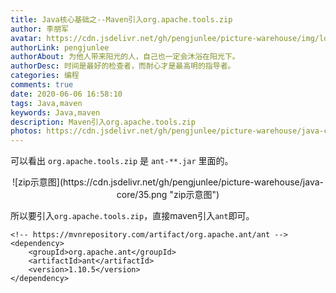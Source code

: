 ```yaml
---
title: Java核心基础之--Maven引入org.apache.tools.zip
author: 李朋军
avatar: https://cdn.jsdelivr.net/gh/pengjunlee/picture-warehouse/img/logo.jpg
authorLink: pengjunlee
authorAbout: 为他人带来阳光的人，自己也一定会沐浴在阳光下。
authorDesc: 时间是最好的检查者，而耐心才是最高明的指导者。
categories: 编程
comments: true
date: 2020-06-06 16:58:10
tags: Java,maven
keywords: Java,maven
description: Maven引入org.apache.tools.zip
photos: https://cdn.jsdelivr.net/gh/pengjunlee/picture-warehouse/java-core/j9.png
---
```

可以看出 `org.apache.tools.zip` 是 `ant-**.jar` 里面的。

<div align=center>![zip示意图](https://cdn.jsdelivr.net/gh/pengjunlee/picture-warehouse/java-core/35.png "zip示意图")
<div align=left>

所以要引入`org.apache.tools.zip`，直接maven引入`ant`即可。

	<!-- https://mvnrepository.com/artifact/org.apache.ant/ant -->
	<dependency>
		<groupId>org.apache.ant</groupId>
		<artifactId>ant</artifactId>
		<version>1.10.5</version>
	</dependency>